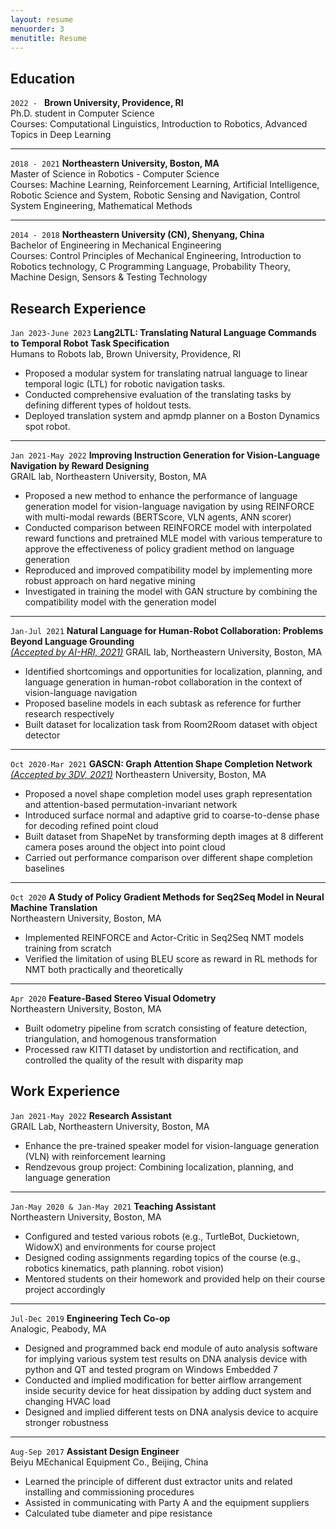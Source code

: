 ```yaml
---
layout: resume
menuorder: 3
menutitle: Resume
---
```

## Education
`2022 - `
__Brown University, Providence, RI__ <br>
Ph.D. student in Computer Science <br>
Courses: Computational Linguistics, Introduction to Robotics, Advanced Topics in Deep Learning

---
`2018 - 2021`
__Northeastern University, Boston, MA__ <br>
Master of Science in Robotics - Computer Science <br>
Courses: Machine Learning, Reinforcement Learning, Artificial Intelligence, Robotic Science and System, Robotic Sensing and Navigation, Control System Engineering, Mathematical Methods

---
`2014 - 2018`
__Northeastern University (CN), Shenyang, China__ <br>
Bachelor of Engineering in Mechanical Engineering <br>
Courses: Control Principles of Mechanical Engineering, Introduction to Robotics technology, C Programming Language, Probability Theory, Machine Design, Sensors & Testing Technology


## Research Experience
<!-- _Keyword: Vision-Language navigation, Text Generation, Reinforcement Learning, Robotics_ -->
`Jan 2023-June 2023`
__Lang2LTL: Translating Natural Language Commands to Temporal Robot Task Specification__ <br>
Humans to Robots lab, Brown University, Providence, RI
- Proposed a modular system for translating natrual language to linear temporal logic (LTL) for robotic navigation tasks.
- Conducted comprehensive evaluation of the translating tasks by defining different types of holdout tests.
- Deployed translation system and apmdp planner on a Boston Dynamics spot robot.
---
`Jan 2021-May 2022`
__Improving Instruction Generation for Vision-Language Navigation by Reward Designing__ <br>
GRAIL lab, Northeastern University, Boston, MA
- Proposed a new method to enhance the performance of language generation model for vision-language navigation by using REINFORCE with multi-modal rewards (BERTScore, VLN agents, ANN scorer)
- Conducted comparison between REINFORCE model with interpolated reward functions and pretrained MLE model with various temperature to approve the effectiveness of policy gradient method on language generation
- Reproduced and improved compatibility model by implementing more robust approach on hard negative mining
- Investigated in training the model with GAN structure by combining the compatibility model with the generation model

---
`Jan-Jul 2021`
__Natural Language for Human-Robot Collaboration: Problems Beyond Language Grounding__ <br>
[<ins>*(Accepted by AI-HRI, 2021)*</ins>](https://arxiv.org/abs/2110.04441) GRAIL lab, Northeastern University, Boston, MA
- Identified shortcomings and opportunities for localization, planning, and language generation in human-robot collaboration in the context of vision-language navigation
- Proposed baseline models in each subtask as reference for further research respectively
- Built dataset for localization task from Room2Room dataset with object detector

---
`Oct 2020-Mar 2021`
__GASCN: Graph Attention Shape Completion Network__ <br>
[<ins>*(Accepted by 3DV, 2021)*</ins>](https://3dv2021.surrey.ac.uk/papers/095.html) Northeastern University, Boston, MA
- Proposed a novel shape completion model uses graph representation and attention-based permutation-invariant network
- Introduced surface normal and adaptive grid to coarse-to-dense phase for decoding refined point cloud
- Built dataset from ShapeNet by transforming depth images at 8 different camera poses around the object into point cloud
- Carried out performance comparison over different shape completion baselines

---
`Oct 2020`
__A Study of Policy Gradient Methods for Seq2Seq Model in Neural Machine Translation__ <br>
Northeastern University, Boston, MA
- Implemented REINFORCE and Actor-Critic in Seq2Seq NMT models training from scratch
- Verified the limitation of using BLEU score as reward in RL methods for NMT both practically and theoretically

---
`Apr 2020`
__Feature-Based Stereo Visual Odometry__ <br>
Northeastern University, Boston, MA
- Built odometry pipeline from scratch consisting of feature detection, triangulation, and homogenous transformation
- Processed raw KITTI dataset by undistortion and rectification, and controlled the quality of the result with disparity map
<!-- A list is also available [online](https://scholar.google.co.uk/citations?user=LTOTl0YAAAAJ) -->

## Work Experience

`Jan 2021-May 2022`
__Research Assistant__ <br>
GRAIL Lab, Northeastern University, Boston, MA
- Enhance the pre-trained speaker model for vision-language generation (VLN) with reinforcement learning
- Rendzevous group project: Combining localization, planning, and language generation

---
`Jan-May 2020 & Jan-May 2021`
__Teaching Assistant__ <br>
Northeastern University, Boston, MA
- Configured and tested various robots (e.g., TurtleBot, Duckietown, WidowX) and environments for course project
- Designed coding assignments regarding topics of the course (e.g., robotics kinematics, path planning. robot vision)
- Mentored students on their homework and provided help on their course project accordingly

---
`Jul-Dec 2019`
__Engineering Tech Co-op__ <br>
Analogic, Peabody, MA
- Designed and programmed back end module of auto analysis software for implying various system test results on DNA analysis device with python and QT and tested program on Windows Embedded 7
- Conducted and implied modification for better airflow arrangement inside security device for heat dissipation by adding duct system and changing HVAC load
- Designed and implied different tests on DNA analysis device to acquire stronger robustness

---
`Aug-Sep 2017`
__Assistant Design Engineer__ <br>
Beiyu MEchanical Equipment Co., Beijing, China
-	Learned the principle of different dust extractor units and related installing and commissioning procedures
-	Assisted in communicating with Party A and the equipment suppliers
-	Calculated tube diameter and pipe resistance


<!-- ### Footer

Last updated: May 2013 -->
